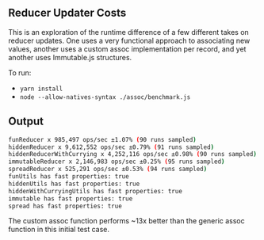 ## Reducer Updater Costs

This is an exploration of the runtime difference of a few different takes on
reducer updates. One uses a very functional approach to associating new values,
another uses a custom assoc implementation per record, and yet another uses
Immutable.js structures.

To run:

* `yarn install`
* `node --allow-natives-syntax ./assoc/benchmark.js`

## Output

```sh
funReducer x 985,497 ops/sec ±1.07% (90 runs sampled)
hiddenReducer x 9,612,552 ops/sec ±0.79% (91 runs sampled)
hiddenReducerWithCurrying x 4,252,116 ops/sec ±0.98% (90 runs sampled)
immutableReducer x 2,146,983 ops/sec ±0.25% (95 runs sampled)
spreadReducer x 525,291 ops/sec ±0.53% (94 runs sampled)
funUtils has fast properties: true
hiddenUtils has fast properties: true
hiddenWithCurryingUtils has fast properties: true
immutable has fast properties: true
spread has fast properties: true
```

The custom assoc function performs ~13x better than the generic assoc function
in this initial test case.
